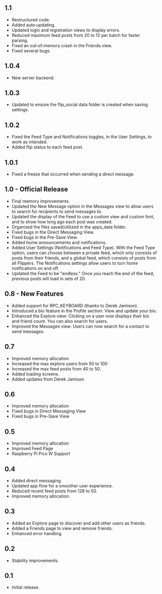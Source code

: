 ## 1.1
- Restructured code.
- Added auto‑updating.
- Updated login and registration views to display errors.
- Reduced maximum feed posts from 20 to 12 per batch for faster parsing.
- Fixed an out‑of‑memory crash in the Friends view.
- Fixed several bugs.

## 1.0.4
- New server backend.

## 1.0.3
- Updated to ensure the flip_social data folder is created when saving settings.

## 1.0.2
- Fixed the Feed Type and Notifications toggles, in the User Settings, to work as intended. 
- Added flip status to each feed post.

## 1.0.1  
- Fixed a freeze that occurred when sending a direct message.

## 1.0 - Official Release
- Final memory improvements.
- Updated the New Message option in the Messages view to allow users to search for recipients to send messages to.
- Updated the display of the Feed to use a custom view and custom font, and to show how long ago each post was created.
- Organized the files saved/utilized in the apps_data folder.
- Fixed bugs in the Direct Messaging View.
- Fixed bugs in the Pre-Save View.
- Added home announcements and notifications.
- Added User Settings (Notifications and Feed Type). With the Feed Type option, users can choose between a private feed, which only consists of posts from their friends, and a global feed, which consists of posts from all Flippers. The Notifications settings allow users to turn home notifications on and off.
- Updated the Feed to be "endless." Once you reach the end of the feed, previous posts will load in sets of 20.

## 0.8 - New Features
- Added support for RPC_KEYBOARD (thanks to Derek Jamison).
- Introduced a bio feature in the Profile section: View and update your bio.
- Enhanced the Explore view: Clicking on a user now displays their bio and friend count. You can also search for users.
- Improved the Messages view: Users can now search for a contact to send messages.

## 0.7
- Improved memory allocation
- Increased the max explore users from 50 to 100
- Increased the max feed posts from 40 to 50.
- Added loading screens.
- Added updates from Derek Jamison

## 0.6
- Improved memory allocation
- Fixed bugs in Direct Messaging View
- Fixed bugs in Pre-Save View

## 0.5
- Improved memory allocation
- Improved Feed Page
- Raspberry Pi Pico W Support

## 0.4
- Added direct messaging.
- Updated app flow for a smoother user experience.
- Reduced recent feed posts from 128 to 50.
- Improved memory allocation.

## 0.3
- Added an Explore page to discover and add other users as friends.
- Added a Friends page to view and remove friends.
- Enhanced error handling.

## 0.2
- Stability improvements.

## 0.1
- Initial release.